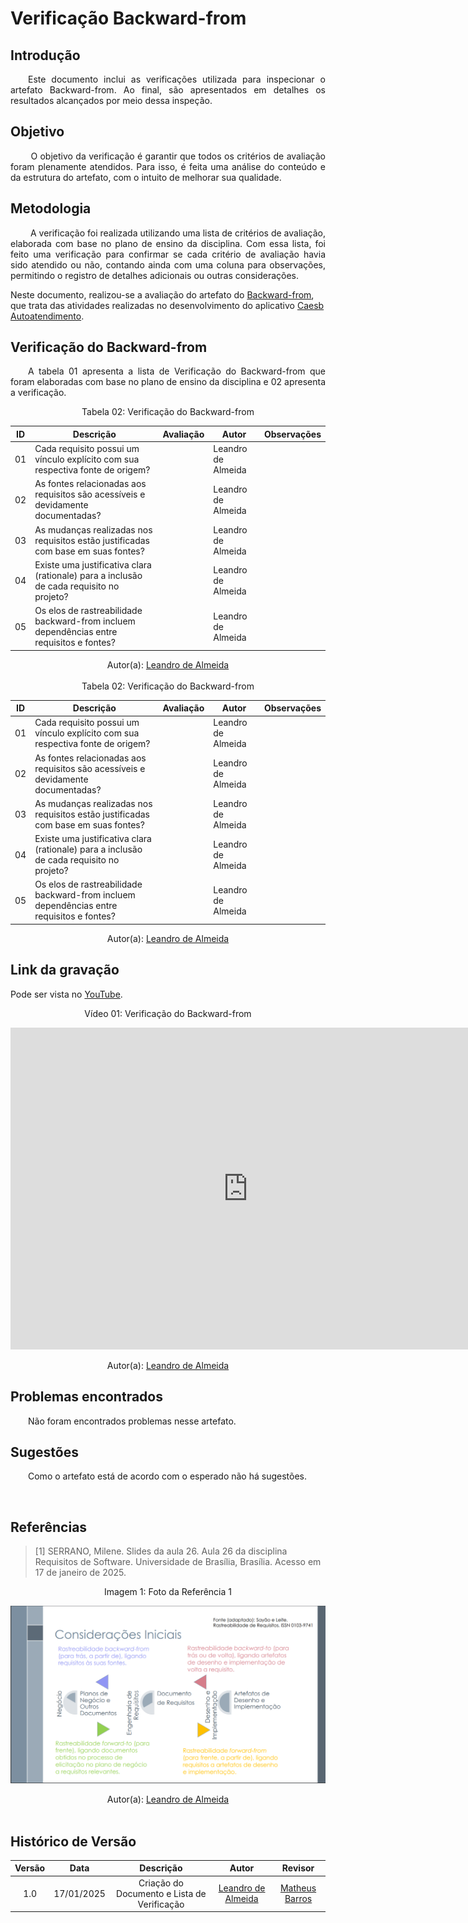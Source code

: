 # Verificação Backward-from

## Introdução

<p align="justify">
&emsp;&emsp;Este documento inclui as verificações utilizada para inspecionar o artefato Backward-from. Ao final, são apresentados em detalhes os resultados alcançados por meio dessa inspeção.
</p>

## Objetivo

<p align="justify">
&emsp;&emsp; O objetivo da verificação é garantir que todos os critérios de avaliação foram plenamente atendidos. Para isso, é feita uma análise do conteúdo e da estrutura do artefato, com o intuito de melhorar sua qualidade.
</p>

## Metodologia

<p align="justify">
&emsp;&emsp; A verificação foi realizada utilizando uma lista de critérios de avaliação, elaborada com base no plano de ensino da disciplina. Com essa lista, foi feito uma verificação para confirmar se cada critério de avaliação havia sido atendido ou não, contando ainda com uma coluna para observações, permitindo o registro de detalhes adicionais ou outras considerações.

Neste documento, realizou-se a avaliação do artefato do <a href="https://requisitos-de-software.github.io/2024.2-CAESB-Autoatendimento/pos_rastreabilidade/matriz/">Backward-from</a>, que trata das atividades realizadas no desenvolvimento do aplicativo <a href="https://github.com/Requisitos-de-Software/2024.2-CAESB-Autoatendimento">Caesb Autoatendimento</a>.

</p>

## Verificação do Backward-from

<p align="justify">
&emsp;&emsp;A tabela 01 apresenta a lista de Verificação do Backward-from que foram elaboradas com base no plano de ensino da disciplina e 02 apresenta a verificação.
</p>

<center>Tabela 02: Verificação do Backward-from</center>

| **ID** | **Descrição**                                              | **Avaliação** | **Autor**    | **Observações**   |
| ------ | ---------------------------------------------------------- | ------------- | ------------ | ----------------- |
|   01   | Cada requisito possui um vínculo explícito com sua respectiva fonte de origem? |           | Leandro de Almeida |  |  
|   02   | As fontes relacionadas aos requisitos são acessíveis e devidamente documentadas?|           | Leandro de Almeida | |  
|   03   | As mudanças realizadas nos requisitos estão justificadas com base em suas fontes?|           | Leandro de Almeida | |  
|   04   | Existe uma justificativa clara (rationale) para a inclusão de cada requisito no projeto? |           | Leandro de Almeida | |  
|   05   | Os elos de rastreabilidade backward-from incluem dependências entre requisitos e fontes? |           | Leandro de Almeida |  |  

<center>
</p>Autor(a): <a href="https://github.com/leomitx10" target = "_blank">Leandro de Almeida</a>
</center>

<br>

<center>Tabela 02: Verificação do Backward-from</center>

| **ID** | **Descrição**                                              | **Avaliação** | **Autor**    | **Observações**   |
| ------ | ---------------------------------------------------------- | ------------- | ------------ | ----------------- |
|   01   | Cada requisito possui um vínculo explícito com sua respectiva fonte de origem? |           | Leandro de Almeida |  |  
|   02   | As fontes relacionadas aos requisitos são acessíveis e devidamente documentadas?|           | Leandro de Almeida | |  
|   03   | As mudanças realizadas nos requisitos estão justificadas com base em suas fontes?|           | Leandro de Almeida | |  
|   04   | Existe uma justificativa clara (rationale) para a inclusão de cada requisito no projeto? |           | Leandro de Almeida | |  
|   05   | Os elos de rastreabilidade backward-from incluem dependências entre requisitos e fontes? |           | Leandro de Almeida |  |  

<center>
</p>Autor(a): <a href="https://github.com/leomitx10" target = "_blank">Leandro de Almeida</a>
</center>

## Link da gravação

Pode ser vista no [YouTube]().</p>

<center>
    <p>Vídeo 01: Verificação do Backward-from</p>
    <iframe width="760" height="515" src="https://www.youtube.com/embed/ub9aNj17NFY?si=WIWiG8C7IwoLQjA9" title="YouTube video player" frameborder="0" allow="accelerometer; autoplay; clipboard-write; encrypted-media; gyroscope; picture-in-picture; web-share" referrerpolicy="strict-origin-when-cross-origin" allowfullscreen></iframe>
</p>Autor(a): <a href="https://github.com/leomitx10" target = "_blank">Leandro de Almeida</a>
</center>

## Problemas encontrados

<p align="justify">&emsp;&emsp;Não foram encontrados problemas nesse artefato.</p>

## Sugestões

<p align="justify">&emsp;&emsp;Como o artefato está de acordo com o esperado não há sugestões.</p>

<br>

## Referências

><p id="1">[1] SERRANO, Milene. Slides da aula 26. Aula 26 da disciplina Requisitos de Software. Universidade de Brasília, Brasília. Acesso em 17 de janeiro de 2025.</p>

<center><figcaption>Imagem 1: Foto da Referência 1</figcaption></center>
 
![alt text](image-1.png)

 <center>
</p>Autor(a): <a href="https://github.com/leomitx10" target = "_blank">Leandro de Almeida</a>
</center>

<br>
 



## Histórico de Versão

| Versão |    Data    |                  Descrição                  |                       Autor                        |                        Revisor                         |
| :----: | :--------: | :-----------------------------------------: | :------------------------------------------------: | :----------------------------------------------------: |
|  1.0   | 17/01/2025 | Criação do Documento e Lista de Verificação | [Leandro de Almeida](https://github.com/leomitx10)| [Matheus Barros](https://github.com/Ninja-Haiyai) |
